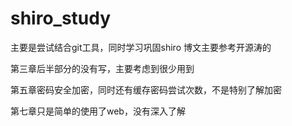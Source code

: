 # shiro_study
主要是尝试结合git工具，同时学习巩固shiro
博文主要参考开源涛的

第三章后半部分的没有写，主要考虑到很少用到

第五章密码安全加密，同时还有缓存密码尝试次数，不是特别了解加密

第七章只是简单的使用了web，没有深入了解
